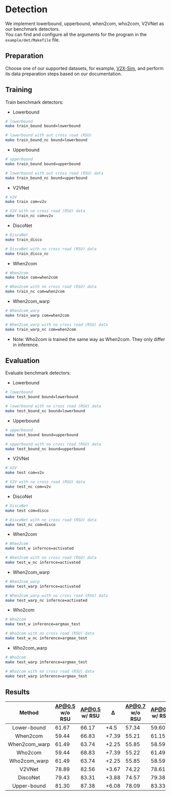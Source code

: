 # Detection

We implement lowerbound, upperbound, when2com, who2com, V2VNet as our benchmark detectors.  
You can find and configure all the arguments for the program in the `example/det/Makefile` file.

## Preparation

Choose one of our supported datasets, for example, [V2X-Sim](/datasets/v2x_sim), and perform its data preparation steps based on our documentation.


## Training

Train benchmark detectors:

- Lowerbound
```bash
# lowerbound
make train_bound bound=lowerbound

# lowerbound with out cross road (RSU)
make train_bound_nc bound=lowerbound
```

- Upperbound
```bash
# upperbound
make train_bound bound=upperbound

# lowerbound with out cross road (RSU) data
make train_bound_nc bound=upperbound
```

- V2VNet
```bash
# V2V
make train com=v2v

# V2V with no cross road (RSU) data
make train_nc com=v2v
```

- DiscoNet
```bash
# DiscoNet
make train_disco

# DiscoNet with no cross road (RSU) data
make train_disco_nc
```

- When2com
```bash
# When2com
make train com=when2com

# When2com with no cross road (RSU) data
make train_nc com=when2com
```

- When2com_warp
```bash
# When2com_warp
make train_warp com=when2com

# When2com_warp with no cross road (RSU) data
make train_warp_nc com=when2com
```

- Note: Who2com is trained the same way as When2com. They only differ in inference.

## Evaluation

Evaluate benchmark detectors:

- Lowerbound
```bash
# lowerbound
make test_bound bound=lowerbound

# lowerbound with no cross road (RSU) data
make test_bound_nc bound=lowerbound
```

- Upperbound
```bash
# upperbound
make test_bound bound=upperbound

# upperbound with no cross road (RSU) data
make test_bound_nc bound=upperbound
```
- V2VNet
```bash
# V2V
make test com=v2v

# V2V with no cross road (RSU) data
make test_nc com=v2v
```

- DiscoNet
```bash
# DiscoNet
make test com=disco

# DiscoNet with no cross road (RSU) data
make test_nc com=disco
```

- When2com
```bash
# When2com
make test_w infernce=activated

# When2com with no cross road (RSU) data
make test_w_nc infernce=activated
```

- When2com_warp
```bash
# When2com_warp
make test_warp infernce=activated

# When2com_warp with no cross road (RSU) data
make test_warp_nc infernce=activated
```

- Who2com
```bash
# Who2com
make test_w inference=argmax_test

# Who2com with no cross road (RSU) data
make test_w_nc inference=argmax_test
```

- Who2com_warp
```bash
# Who2com
make test_warp inference=argmax_test

# Who2com with no cross road (RSU) data
make test_warp inference=argmax_test
```


## Results
|  **Method**   | **AP@0.5 w/o RSU** | AP@0.5 w/ RSU | **Δ** | AP@0.7 w/o RSU | **AP@0.7 w/ RSU** |   Δ   |
| :-----------: | ------------------ | ------------- | ----- | -------------- | ----------------- | :---: |
|  Lower-bound  | 61.67              | 66.17         | +4.5  | 57.34          | 59.60             | +2.26 |
|   When2com    | 59.44              | 66.83         | +7.39 | 55.21          | 61.15             | +5.94 |
| When2com_warp | 61.49              | 63.74         | +2.25 | 55.85          | 58.59             | +2.74 |
|    Who2com    | 59.44              | 68.83         | +7.39 | 55.22          | 61.49             | +6.27 |
| Who2com_warp  | 61.49              | 63.74         | +2.25 | 55.85          | 58.59             | +2.74 |
|    V2VNet     | 78.89              | 82.56         | +3.67 | 74.22          | 78.61             | +4.39 |
|   DiscoNet    | 79.43              | 83.31         | +3.88 | 74.57          | 79.38             | +4.81 |
|  Upper-bound  | 81.30              | 87.38         | +6.08 | 78.09          | 83.33             | +5.24 |



